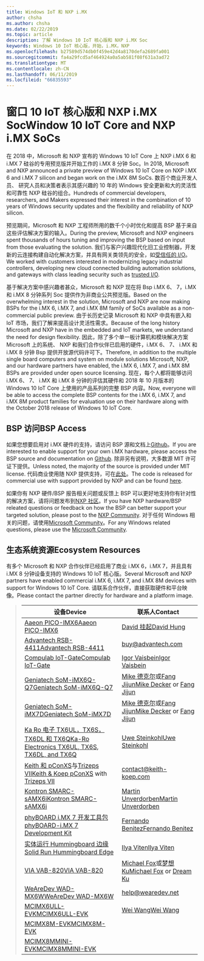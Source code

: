 ```yaml
---
title: Windows IoT 和 NXP i.MX
author: chsha
ms.author: chsha
ms.date: 02/22/2019
ms.topic: article
description: 了解 Windows 10 IoT 核心版和 NXP i.MX Soc
keywords: Windows 10 IoT 核心版，开始，i.MX，NXP
ms.openlocfilehash: b27589d574db0f459e42d4a8170defa2689fa001
ms.sourcegitcommit: fa4a29fcd5af464924a0a5ab581f08f631a3ad72
ms.translationtype: MT
ms.contentlocale: zh-CN
ms.lasthandoff: 06/11/2019
ms.locfileid: "66835593"
---
```

# <a name="window-10-iot-core-and-nxp-imx-socs"></a><span data-ttu-id="91f10-104">窗口 10 IoT 核心版和 NXP i.MX Soc</span><span class="sxs-lookup"><span data-stu-id="91f10-104">Window 10 IoT Core and NXP i.MX SoCs</span></span>

<span data-ttu-id="91f10-105">在 2018 中，Microsoft 和 NXP 宣布的 Windows 10 IoT Core 上 NXP i.MX 6 和 i.MX 7 硅谷的专用预览版并开始工作的 i.MX 8 分钟 Soc。</span><span class="sxs-lookup"><span data-stu-id="91f10-105">In 2018, Microsoft and NXP announced a private preview of Windows 10 IoT Core on NXP i.MX 6 and i.MX 7 silicon and began work on the i.MX 8M SoCs.</span></span> <span data-ttu-id="91f10-106">数百个商业开发人员、 研究人员和决策者表示其感兴趣的 10 年的 Windows 安全更新和大的灵活性和可靠性 NXP 硅谷的组合。</span><span class="sxs-lookup"><span data-stu-id="91f10-106">Hundreds of commercial developers, researchers, and Makers expressed their interest in the combination of 10 years of Windows security updates and the flexibility and reliability of NXP silicon.</span></span> 
 
<span data-ttu-id="91f10-107">预览期间，Microsoft 和 NXP 工程师所用的数千个小时优化和提高 BSP 基于来自这些评估解决方案的输入。</span><span class="sxs-lookup"><span data-stu-id="91f10-107">During the preview, Microsoft and NXP engineers spent thousands of hours tuning and improving the BSP based on input from those evaluating the solution.</span></span> <span data-ttu-id="91f10-108">我们与客户兴趣现代化旧工业控制器，开发新的云连接构建自动化解决方案，并具有网关类领先的安全，如[受信任的 I/O](https://blogs.windows.com/windowsexperience/2018/04/24/trusted-cyber-physical-systems-looks-to-protect-your-critical-infrastructure-from-modern-threats-in-the-world-of-iot/#A0WkfgLBpgbLaFe3.97)。</span><span class="sxs-lookup"><span data-stu-id="91f10-108">We worked with customers interested in modernizing legacy industrial controllers, developing new cloud connected building automation solutions, and gateways with class leading security such as [trusted I/O](https://blogs.windows.com/windowsexperience/2018/04/24/trusted-cyber-physical-systems-looks-to-protect-your-critical-infrastructure-from-modern-threats-in-the-world-of-iot/#A0WkfgLBpgbLaFe3.97).</span></span>
 
<span data-ttu-id="91f10-109">基于解决方案中感兴趣者甚众，Microsoft 和 NXP 现在将 Bsp i.MX 6、 7，i.MX 和 i.MX 8 分钟系列 Soc 提供作为非商业公共预览版。</span><span class="sxs-lookup"><span data-stu-id="91f10-109">Based on the overwhelming interest in the solution, Microsoft and NXP are now making BSPs for the i.MX 6, i.MX 7, and i.MX 8M family of SoCs available as a non-commercial public preview.</span></span> <span data-ttu-id="91f10-110">由于长历史记录 Microsoft 和 NXP 中具有嵌入和 IoT 市场，我们了解来提高设计灵活性需求。</span><span class="sxs-lookup"><span data-stu-id="91f10-110">Because of the long history Microsoft and NXP have in the embedded and IoT markets, we understand the need for design flexibility.</span></span> <span data-ttu-id="91f10-111">因此，除了多个单一板计算机和模块解决方案 Microsoft 上的系统、 NXP 和我们合作伙伴已启用的硬件，i.MX 6、 7、 i.MX 和 i.MX 8 分钟 Bsp 提供开放源代码许可下。</span><span class="sxs-lookup"><span data-stu-id="91f10-111">Therefore, in addition to the multiple single board computers and system on module solutions Microsoft, NXP, and our hardware partners have enabled, the i.MX 6, i.MX 7, and i.MX 8M BSPs are provided under open source licensing.</span></span> <span data-ttu-id="91f10-112">现在，每个人都将能够访问 i.MX 6、 7、 i.MX 和 i.MX 8 分钟的评估其硬件和 2018 年 10 月版本的 Windows 10 IoT Core 上使用的产品系列的完整 BSP 内容。</span><span class="sxs-lookup"><span data-stu-id="91f10-112">Now, everyone will be able to access the complete BSP contents for the i.MX 6, i.MX 7, and i.MX 8M product families for evaluation use on their hardware along with the October 2018 release of Windows 10 IoT Core.</span></span>


## <a name="bsp-access"></a><span data-ttu-id="91f10-113">BSP 访问</span><span class="sxs-lookup"><span data-stu-id="91f10-113">BSP Access</span></span>

<span data-ttu-id="91f10-114">如果您想要启用对 i.MX 硬件的支持，请访问 BSP 源和文档上[Github]( https://github.com/ms-iot/imx-iotcore)。</span><span class="sxs-lookup"><span data-stu-id="91f10-114">If you are interested to enable support for your own i.MX hardware, please access the BSP source and documentation on [Github]( https://github.com/ms-iot/imx-iotcore).</span></span> <span data-ttu-id="91f10-115">除非另有说明，大多数源 MIT 许可证下提供。</span><span class="sxs-lookup"><span data-stu-id="91f10-115">Unless noted, the majority of the source is provided under MIT license.</span></span> <span data-ttu-id="91f10-116">代码商业使用随 NXP 提供支持，可在[此处](https://www.nxp.com/support/developer-resources/evaluation-and-development-boards/i.mx-evaluation-and-development-boards/i.mx-software-and-development-tool:IMX-SW)。</span><span class="sxs-lookup"><span data-stu-id="91f10-116">The code is released for commercial use with support provided by NXP and can be found [here](https://www.nxp.com/support/developer-resources/evaluation-and-development-boards/i.mx-evaluation-and-development-boards/i.mx-software-and-development-tool:IMX-SW).</span></span>

<span data-ttu-id="91f10-117">如果你有 NXP 硬件/BSP 报告相关问题或反馈上 BSP 可以更好地支持你有针对性的解决方案，请将问题发布到[NXP 社区](https://community.nxp.com/community/imx/content?filterID=contentstatus%5Bpublished%5D%7Ecategory%5Bwindows%5D)。</span><span class="sxs-lookup"><span data-stu-id="91f10-117">If you have NXP hardware/BSP releated questions or feedback on how the BSP can better support your targeted solution, please post to the [NXP Community](https://community.nxp.com/community/imx/content?filterID=contentstatus%5Bpublished%5D%7Ecategory%5Bwindows%5D).</span></span> <span data-ttu-id="91f10-118">对于任何 Windows 相关的问题，请使用[Microsoft Community](https://social.msdn.microsoft.com/forums/en-US/home?forum=WindowsIoT)。</span><span class="sxs-lookup"><span data-stu-id="91f10-118">For any Windows related questions, please use the [Microsoft Community](https://social.msdn.microsoft.com/forums/en-US/home?forum=WindowsIoT).</span></span>


## <a name="ecosystem-resources"></a><span data-ttu-id="91f10-119">生态系统资源</span><span class="sxs-lookup"><span data-stu-id="91f10-119">Ecosystem Resources</span></span>

<span data-ttu-id="91f10-120">有多个 Microsoft 和 NXP 合作伙伴已经启用了商业 i.MX 6，i.MX 7，并且具有 i.MX 8 分钟设备支持的 Windows 10 IoT 核心版。</span><span class="sxs-lookup"><span data-stu-id="91f10-120">Several Microsoft and NXP partners have enabled commercial i.MX 6, i.MX 7, and i.MX 8M devices with support for Windows 10 IoT Core.</span></span> <span data-ttu-id="91f10-121">请联系合作伙伴，直接获取硬件和平台映像。</span><span class="sxs-lookup"><span data-stu-id="91f10-121">Please contact the partner directly for hardware and a platform image.</span></span>


> | <span data-ttu-id="91f10-122">设备</span><span class="sxs-lookup"><span data-stu-id="91f10-122">Device</span></span> | <span data-ttu-id="91f10-123">联系人</span><span class="sxs-lookup"><span data-stu-id="91f10-123">Contact</span></span> |
> |-------|------|
> | [<span data-ttu-id="91f10-124">Aaeon PICO-IMX6</span><span class="sxs-lookup"><span data-stu-id="91f10-124">Aaeon PICO-IMX6</span></span>](https://www.aaeon.com/en/p/pico-itx-boards-pico-imx6/) | [<span data-ttu-id="91f10-125">David 挂起</span><span class="sxs-lookup"><span data-stu-id="91f10-125">David Hung</span></span>](mailto:davidhung@aaeon.com.tw) |
> | [<span data-ttu-id="91f10-126">Advantech RSB-4411</span><span class="sxs-lookup"><span data-stu-id="91f10-126">Advantech RSB-4411</span></span>](http://www.advantech.com/products/single_board_computer/rsb-4411/mod_d3901250-b0a0-4a5f-9762-b26fa0c36858) | [buy@advantech.com](mailto:buy@advantech.com) |
> | [<span data-ttu-id="91f10-127">Compulab IoT-Gate</span><span class="sxs-lookup"><span data-stu-id="91f10-127">Compulab IoT-Gate</span></span>](https://www.compulab.com/products/iot-gateways/iot-gate-imx7-nxp-i-mx-7-internet-of-things-gateway/) | [<span data-ttu-id="91f10-128">Igor Vaisbein</span><span class="sxs-lookup"><span data-stu-id="91f10-128">Igor Vaisbein</span></span>](mailto:igor@compulab.co.il) | 
> | [<span data-ttu-id="91f10-129">Geniatech SoM-iMX6Q-Q7</span><span class="sxs-lookup"><span data-stu-id="91f10-129">Geniatech SoM-iMX6Q-Q7</span></span>](https://www.geniatech.com/product/som-imx6q-q7/) | <span data-ttu-id="91f10-130">[Mike 德克尔](mailto:mike.decker@geniatech.com)或[Fang Jijun](mailto:Fjj@geniatech.com)</span><span class="sxs-lookup"><span data-stu-id="91f10-130">[Mike Decker](mailto:mike.decker@geniatech.com) or [Fang Jijun](mailto:Fjj@geniatech.com)</span></span> |
> | [<span data-ttu-id="91f10-131">Geniatech SoM-iMX7D</span><span class="sxs-lookup"><span data-stu-id="91f10-131">Geniatech SoM-iMX7D</span></span>](https://www.geniatech.com/product/som-imx7d/) | <span data-ttu-id="91f10-132">[Mike 德克尔](mailto:mike.decker@geniatech.com)或[Fang Jijun](mailto:Fjj@geniatech.com)</span><span class="sxs-lookup"><span data-stu-id="91f10-132">[Mike Decker](mailto:mike.decker@geniatech.com) or [Fang Jijun](mailto:Fjj@geniatech.com)</span></span> |
> | [<span data-ttu-id="91f10-133">Ka Ro 电子 TX6UL，TX6S，TX6DL 和 TX6Q</span><span class="sxs-lookup"><span data-stu-id="91f10-133">Ka-Ro Electronics TX6UL, TX6S, TX6DL, and TX6Q</span></span>](https://www.karo-electronics.de/tx-standard.html?&L=1) | [<span data-ttu-id="91f10-134">Uwe Steinkohl</span><span class="sxs-lookup"><span data-stu-id="91f10-134">Uwe Steinkohl</span></span>](mailto:us@karo-electronics.de) |
> | <span data-ttu-id="91f10-135">[Keith 和 pConXS](https://keith-koep.com/de/produkte/produkte-baseboards/pconxs-baseboard-vollausstattung-technische-daten/)与[Trizeps VII](https://keith-koep.com/de/produkte/produkte-trizeps/trizeps-vii-technische-daten-imx6/)</span><span class="sxs-lookup"><span data-stu-id="91f10-135">[Keith & Koep pConXS](https://keith-koep.com/de/produkte/produkte-baseboards/pconxs-baseboard-vollausstattung-technische-daten/) with [Trizeps VII](https://keith-koep.com/de/produkte/produkte-trizeps/trizeps-vii-technische-daten-imx6/)</span></span> | [contact@keith-koep.com](mailto:contact@keith-koep.com) |
> | [<span data-ttu-id="91f10-136">Kontron SMARC-sAMX6i</span><span class="sxs-lookup"><span data-stu-id="91f10-136">Kontron SMARC-sAMX6i</span></span>](https://www.kontron.com/products/boards-and-standard-form-factors/smarc/smarc-samx6i.html) | [<span data-ttu-id="91f10-137">Martin Unverdorben</span><span class="sxs-lookup"><span data-stu-id="91f10-137">Martin Unverdorben</span></span>](mailto:martin.unverdorben@kontron.com) |
> | [<span data-ttu-id="91f10-138">phyBOARD i.MX 7 开发工具包</span><span class="sxs-lookup"><span data-stu-id="91f10-138">phyBOARD-i.MX 7 Development Kit</span></span>](https://phytec.com/product/phyboard-imx7-development-kit/) | [<span data-ttu-id="91f10-139">Fernando Benitez</span><span class="sxs-lookup"><span data-stu-id="91f10-139">Fernando Benitez</span></span>](mailto:sales@phytec.com) |
> | [<span data-ttu-id="91f10-140">实体运行 Hummingboard 边缘</span><span class="sxs-lookup"><span data-stu-id="91f10-140">Solid Run Hummingboard Edge</span></span>](https://www.solid-run.com/imx6-win-10-iot-core/) | [<span data-ttu-id="91f10-141">Ilya Viten</span><span class="sxs-lookup"><span data-stu-id="91f10-141">Ilya Viten</span></span>](mailto:ilya@solid-run.com) |
> | [<span data-ttu-id="91f10-142">VIA VAB-820</span><span class="sxs-lookup"><span data-stu-id="91f10-142">VIA VAB-820</span></span>](https://www.viaembeddedstore.com/shop/boards/vab-820/) | <span data-ttu-id="91f10-143">[Michael Fox](mailto:MichaelFox@via.com.tw)或[梦想 Ku](mailto:dreamku@via.com.tw)</span><span class="sxs-lookup"><span data-stu-id="91f10-143">[Michael Fox](mailto:MichaelFox@via.com.tw) or [Dream Ku](mailto:dreamku@via.com.tw)</span></span> |
> | [<span data-ttu-id="91f10-144">WeAreDev WAD-MX6W</span><span class="sxs-lookup"><span data-stu-id="91f10-144">WeAreDev WAD-MX6W</span></span>](http://www.wearedev.net/?mod=wadmx6w) | [help@wearedev.net](mailto:help@wearedev.net) |
> | [<span data-ttu-id="91f10-145">MCIMX6ULL-EVK</span><span class="sxs-lookup"><span data-stu-id="91f10-145">MCIMX6ULL-EVK</span></span>](https://www.nxp.com/products/processors-and-microcontrollers/arm-based-processors-and-mcus/i.mx-applications-processors/i.mx-6-processors/evaluation-kit-for-the-i.mx-6ull-and-6ulz-applications-processor:MCIMX6ULL-EVK) | [<span data-ttu-id="91f10-146">Wei Wang</span><span class="sxs-lookup"><span data-stu-id="91f10-146">Wei Wang</span></span>](mailto:Wei.A.Wang@nxp.com) |
> | [<span data-ttu-id="91f10-147">MCIMX8M-EVK</span><span class="sxs-lookup"><span data-stu-id="91f10-147">MCIMX8M-EVK</span></span>](https://www.nxp.com/support/developer-resources/software-development-tools/i.mx-developer-resources/evaluation-kit-for-the-i.mx-8m-applications-processor:MCIMX8M-EVK) |  |
> | [<span data-ttu-id="91f10-148">MCIMX8MMINI-EVK</span><span class="sxs-lookup"><span data-stu-id="91f10-148">MCIMX8MMINI-EVK</span></span>](http://www.nxp.com/imx8mminievk) | []() |
